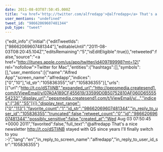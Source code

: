 ```yaml
---
date: 2011-08-03T07:50:45.000Z
title: "<a href='http://twitter.com/alfredapp'>@alfredapp</a> That's a nice newsletter http://t.co/dSTIiNB stayed with QS since years I'll finally switch to you :-)″"
user_mentions: "undefined"
tweet_id: "98662069607481344"
pub_type: "tweet"
---
```

{"edit_info":{"initial":{"editTweetIds":["98662069607481344"],"editableUntil":"2011-08-03T08:20:45.104Z","editsRemaining":"5","isEditEligible":true}},"retweeted":false,"source":"<a href=\"http://itunes.apple.com/us/app/twitter/id409789998?mt=12\" rel=\"nofollow\">Twitter for Mac</a>","entities":{"hashtags":[],"symbols":[],"user_mentions":[{"name":"Alfred App","screen_name":"alfredapp","indices":["0","10"],"id_str":"105836355","id":"105836355"}],"urls":[{"url":"http://t.co/dSTIiNB","expanded_url":"http://pepsmedia.createsend1.com/t/ViewEmail/y/07A0A189CF455619/33599D0B50752810AF060D6555554232","display_url":"pepsmedia.createsend1.com/t/ViewEmail/y/…","indices":["36","55"]}]},"display_text_range":["0","113"],"favorite_count":"1","id_str":"98662069607481344","in_reply_to_user_id":"105836355","truncated":false,"retweet_count":"0","id":"98662069607481344","possibly_sensitive":false,"created_at":"Wed Aug 03 07:50:45 +0000 2011","favorited":false,"full_text":"@alfredapp That's a nice newsletter http://t.co/dSTIiNB stayed with QS since years I'll finally switch to you :-)","lang":"en","in_reply_to_screen_name":"alfredapp","in_reply_to_user_id_str":"105836355"}
